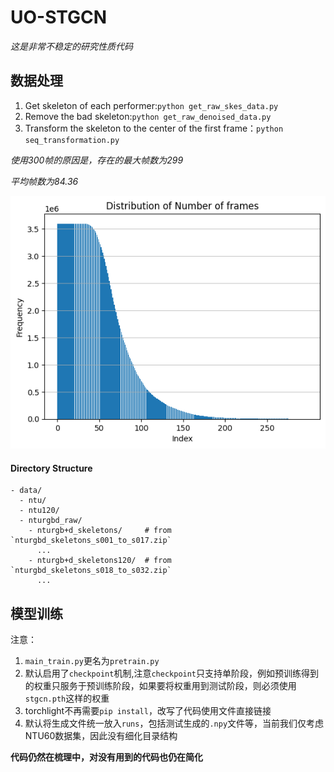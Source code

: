 # UO-STGCN

*这是非常不稳定的研究性质代码*

## 数据处理

1. Get skeleton of each performer:`python get_raw_skes_data.py`
2. Remove the bad skeleton:`python get_raw_denoised_data.py`
3. Transform the skeleton to the center of the first frame：`python seq_transformation.py`

*使用300帧的原因是，存在的最大帧数为299*

*平均帧数为84.36*

![alt text](.resources/image.png)

#### Directory Structure
```
- data/
  - ntu/
  - ntu120/
  - nturgbd_raw/
    - nturgb+d_skeletons/     # from `nturgbd_skeletons_s001_to_s017.zip`
      ...
    - nturgb+d_skeletons120/  # from `nturgbd_skeletons_s018_to_s032.zip`
      ...
```

## 模型训练

注意：
1. `main_train.py`更名为`pretrain.py`
2. 默认启用了`checkpoint`机制,注意`checkpoint`只支持单阶段，例如预训练得到的权重只服务于预训练阶段，如果要将权重用到测试阶段，则必须使用`stgcn.pth`这样的权重
3. torchlight不再需要`pip install`，改写了代码使用文件直接链接
4. 默认将生成文件统一放入`runs`，包括测试生成的`.npy`文件等，当前我们仅考虑NTU60数据集，因此没有细化目录结构

**代码仍然在梳理中，对没有用到的代码也仍在简化**
